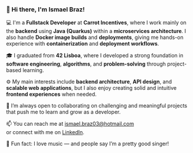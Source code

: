 ### 👋 Hi there, I'm Ismael Braz!

💻 I'm a **Fullstack Developer** at **Carrot Incentives**, where I work mainly on the **backend** using **Java (Quarkus)** within a **microservices architecture**. I also handle **Docker image builds** and **deployments**, giving me hands-on experience with **containerization** and **deployment workflows**.

🎓 I graduated from **42 Lisboa**, where I developed a strong foundation in **software engineering**, **algorithms**, and **problem-solving** through project-based learning.

⚙️ My main interests include **backend architecture**, **API design**, and **scalable web applications**, but I also enjoy creating solid and intuitive **frontend experiences** when needed.

🚀 I’m always open to collaborating on challenging and meaningful projects that push me to learn and grow as a developer.

📫 You can reach me at [ismael.braz03@hotmail.com](mailto:ismael.braz03@hotmail.com)  
or connect with me on [LinkedIn](https://www.linkedin.com/in/ismael-silva-aa04a723a/).

🎵 Fun fact: I love music — and people say I’m a pretty good singer!
